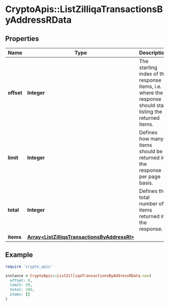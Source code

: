 # CryptoApis::ListZilliqaTransactionsByAddressRData

## Properties

| Name | Type | Description | Notes |
| ---- | ---- | ----------- | ----- |
| **offset** | **Integer** | The starting index of the response items, i.e. where the response should start listing the returned items. |  |
| **limit** | **Integer** | Defines how many items should be returned in the response per page basis. |  |
| **total** | **Integer** | Defines the total number of items returned in the response. |  |
| **items** | [**Array&lt;ListZilliqaTransactionsByAddressRI&gt;**](ListZilliqaTransactionsByAddressRI.md) |  |  |

## Example

```ruby
require 'crypto_apis'

instance = CryptoApis::ListZilliqaTransactionsByAddressRData.new(
  offset: 0,
  limit: 50,
  total: 100,
  items: []
)
```

